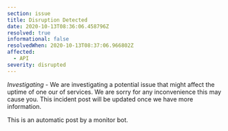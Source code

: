 ```yaml
---
section: issue
title: Disruption Detected
date: 2020-10-13T08:36:06.458796Z
resolved: true
informational: false
resolvedWhen: 2020-10-13T08:37:06.966802Z
affected:
  - API
severity: disrupted
---
```

*Investigating* - We are investigating a potential issue that might affect the uptime of one our of services. We are sorry for any inconvenience this may cause you. This incident post will be updated once we have more information.

This is an automatic post by a monitor bot.
        